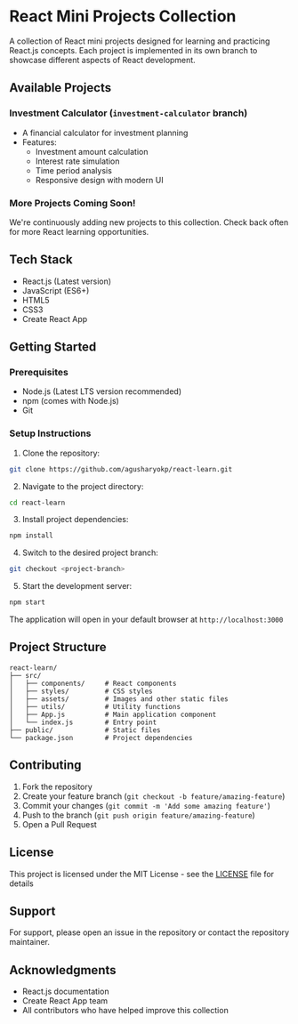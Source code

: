 # React Mini Projects Collection

A collection of React mini projects designed for learning and practicing React.js concepts. Each project is implemented in its own branch to showcase different aspects of React development.

## Available Projects

### Investment Calculator (`investment-calculator` branch)
- A financial calculator for investment planning
- Features:
  - Investment amount calculation
  - Interest rate simulation
  - Time period analysis
  - Responsive design with modern UI

### More Projects Coming Soon!
We're continuously adding new projects to this collection. Check back often for more React learning opportunities.

## Tech Stack
- React.js (Latest version)
- JavaScript (ES6+)
- HTML5
- CSS3
- Create React App

## Getting Started

### Prerequisites
- Node.js (Latest LTS version recommended)
- npm (comes with Node.js)
- Git

### Setup Instructions

1. Clone the repository:
```bash
git clone https://github.com/agusharyokp/react-learn.git
```

2. Navigate to the project directory:
```bash
cd react-learn
```

3. Install project dependencies:
```bash
npm install
```

4. Switch to the desired project branch:
```bash
git checkout <project-branch>
```

5. Start the development server:
```bash
npm start
```

The application will open in your default browser at `http://localhost:3000`

## Project Structure

```
react-learn/
├── src/
│   ├── components/     # React components
│   ├── styles/         # CSS styles
│   ├── assets/         # Images and other static files
│   ├── utils/          # Utility functions
│   ├── App.js          # Main application component
│   └── index.js        # Entry point
├── public/             # Static files
└── package.json        # Project dependencies
```

## Contributing

1. Fork the repository
2. Create your feature branch (`git checkout -b feature/amazing-feature`)
3. Commit your changes (`git commit -m 'Add some amazing feature'`)
4. Push to the branch (`git push origin feature/amazing-feature`)
5. Open a Pull Request

## License

This project is licensed under the MIT License - see the [LICENSE](LICENSE) file for details

## Support

For support, please open an issue in the repository or contact the repository maintainer.

## Acknowledgments

- React.js documentation
- Create React App team
- All contributors who have helped improve this collection
